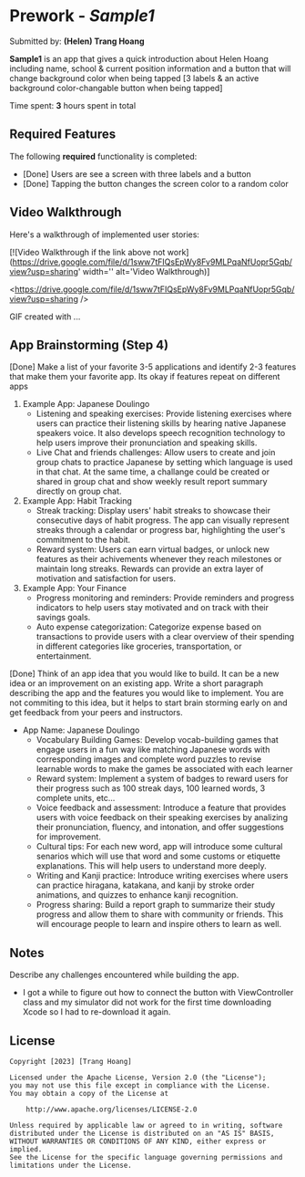 # Prework - *Sample1*

Submitted by: **(Helen) Trang Hoang**

**Sample1** is an app that gives a quick introduction about Helen Hoang including name, school & current position information and a button that will change background color when being tapped 
[3 labels & an active background color-changable button when being tapped] 

Time spent: **3** hours spent in total

## Required Features

The following **required** functionality is completed:

- [Done] Users are see a screen with three labels and a button
- [Done] Tapping the button changes the screen color to a random color
 
## Video Walkthrough

Here's a walkthrough of implemented user stories:

[![Video Walkthrough if the link above not work](https://drive.google.com/file/d/1sww7tFIQsEpWy8Fv9MLPqaNfUopr5Gqb/view?usp=sharing' width='' alt='Video Walkthrough)]

<https://drive.google.com/file/d/1sww7tFIQsEpWy8Fv9MLPqaNfUopr5Gqb/view?usp=sharing />

<!-- Replace this with whatever GIF tool you used! -->
GIF created with ...  
<!-- Recommended tools:
[Kap](https://getkap.co/) for macOS
[ScreenToGif](https://www.screentogif.com/) for Windows
[peek](https://github.com/phw/peek) for Linux. -->

## App Brainstorming (Step 4)

[Done] Make a list of your favorite 3-5 applications and identify 2-3 features that make them your favorite app. Its okay if features repeat on different apps
1. Example App: Japanese Doulingo
   - Listening and speaking exercises: Provide listening exercises where users can practice their listening skills by hearing native Japanese speakers voice. It also develops speech recognition technology to help users improve their pronunciation and speaking skills.
   - Live Chat and friends challenges: Allow users to create and join group chats to practice Japanese by setting which language is used in that chat. At the same time, a challange could be created or shared in group chat and show weekly result report summary directly on group chat.
2. Example App: Habit Tracking
   - Streak tracking: Display users' habit streaks to showcase their consecutive days of habit progress. The app can visually represent streaks through a calendar or progress bar, highlighting the user's commitment to the habit.
   - Reward system: Users can earn virtual badges, or unlock new features as their achivements whenever they reach milestones or maintain long streaks. Rewards can provide an extra layer of motivation and satisfaction for users.
3. Example App: Your Finance
   - Progress monitoring and reminders: Provide reminders and progress indicators to help users stay motivated and on track with their savings goals. 
   - Auto expense categorization: Categorize expense based on transactions to provide users with a clear overview of their spending in different categories like groceries, transportation, or entertainment.

[Done] Think of an app idea that you would like to build. It can be a new idea or an improvement on an existing app. Write a short paragraph describing the app and the features you would like to implement. You are not commiting to this idea, but it helps to start brain storming early on and get feedback from your peers and instructors.
-  App Name: Japanese Doulingo
   - Vocabulary Building Games: Develop vocab-building games that engage users in a fun way like matching Japanese words with corresponding images and complete word puzzles to revise learnable words to make the games be associated with each learner
   - Reward system: Implement a system of badges to reward users for their progress such as 100 streak days, 100 learned words, 3 complete units, etc...
   - Voice feedback and assessment: Introduce a feature that provides users with voice feedback on their speaking exercises by analizing their pronunciation, fluency, and intonation, and offer suggestions for improvement. 
   - Cultural tips: For each new word, app will introduce some cultural senarios which will use that word and some customs or etiquette explanations. This will help users to understand more deeply.
   - Writing and Kanji practice: Introduce writing exercises where users can practice hiragana, katakana, and kanji by stroke order animations, and quizzes to enhance kanji recognition.
   - Progress sharing: Build a report graph to summarize their study progress and allow them to share with community or friends. This will encourage people to learn and inspire others to learn as well.

## Notes

Describe any challenges encountered while building the app.
- I got a while to figure out how to connect the button with ViewController class and my simulator did not work for the first time downloading Xcode so I had to re-download it again.

## License

    Copyright [2023] [Trang Hoang]

    Licensed under the Apache License, Version 2.0 (the "License");
    you may not use this file except in compliance with the License.
    You may obtain a copy of the License at

        http://www.apache.org/licenses/LICENSE-2.0

    Unless required by applicable law or agreed to in writing, software
    distributed under the License is distributed on an "AS IS" BASIS,
    WITHOUT WARRANTIES OR CONDITIONS OF ANY KIND, either express or implied.
    See the License for the specific language governing permissions and
    limitations under the License.

